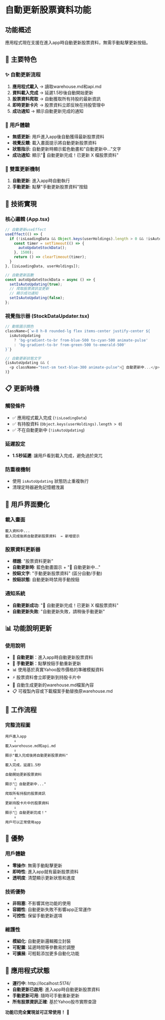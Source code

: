 # 自動更新股票資料功能

## 功能概述

應用程式現在支援在進入app時自動更新股票資料，無需手動點擊更新按鈕。

## 🚀 **主要特色**

### ✨ **自動更新流程**
1. **應用程式載入** → 讀取warehouse.md和api.md
2. **資料載入完成** → 延遲1.5秒後自動開始更新
3. **股票資料爬取** → 自動獲取所有持股的最新資訊
4. **即時更新卡片** → 股票資料立即反映在持股管理中
5. **成功通知** → 顯示自動更新完成的通知

### 🎯 **用戶體驗**
- **無感更新**: 用戶進入app後自動獲得最新股票資料
- **視覺反饋**: 載入畫面提示將自動更新股票資料
- **狀態指示**: 自動更新時顯示藍色動畫和"自動更新中..."文字
- **成功通知**: 顯示"🚀 自動更新完成！已更新 X 檔股票資料"

### 📱 **雙重更新機制**
1. **自動更新**: 進入app時自動執行
2. **手動更新**: 點擊"手動更新股票資料"按鈕

## 🔧 **技術實現**

### 核心邏輯 (App.tsx)
```typescript
// 自動更新useEffect
useEffect(() => {
  if (!isLoadingData && Object.keys(userHoldings).length > 0 && !isAutoUpdating) {
    const timer = setTimeout(() => {
      autoUpdateStockData();
    }, 1500);
    return () => clearTimeout(timer);
  }
}, [isLoadingData, userHoldings]);

// 自動更新函數
const autoUpdateStockData = async () => {
  setIsAutoUpdating(true);
  // 爬取股票資訊並更新
  // 顯示成功通知
  setIsAutoUpdating(false);
};
```

### 視覺指示器 (StockDataUpdater.tsx)
```typescript
// 動態圖示顏色
className={`w-8 h-8 rounded-lg flex items-center justify-center ${
  isAutoUpdating 
    ? 'bg-gradient-to-br from-blue-500 to-cyan-500 animate-pulse' 
    : 'bg-gradient-to-br from-green-500 to-emerald-500'
}`}

// 自動更新狀態文字
{isAutoUpdating && (
  <p className="text-sm text-blue-300 animate-pulse">🚀 自動更新中...</p>
)}
```

## 📋 **更新時機**

### 觸發條件
- ✅ 應用程式載入完成 (`!isLoadingData`)
- ✅ 有持股資料 (`Object.keys(userHoldings).length > 0`)
- ✅ 不在自動更新中 (`!isAutoUpdating`)

### 延遲設定
- **1.5秒延遲**: 讓用戶看到載入完成，避免過於突兀

### 防重複機制
- 使用 `isAutoUpdating` 狀態防止重複執行
- 清理定時器避免記憶體洩漏

## 🎨 **用戶界面變化**

### 載入畫面
```
載入資料中...
載入完成後將自動更新股票資料  ← 新增提示
```

### 股票資料更新器
- **標題**: "股票資料更新"
- **自動更新時**: 藍色動畫圖示 + "🚀 自動更新中..."
- **按鈕文字**: "手動更新股票資料" (區分自動/手動)
- **按鈕狀態**: 自動更新時禁用手動按鈕

### 通知系統
- **自動更新成功**: "🚀 自動更新完成！已更新 X 檔股票資料"
- **自動更新失敗**: "自動更新失敗，請稍後手動更新"

## 📊 **功能說明更新**

### 使用說明
- 🚀 **自動更新**：進入app時自動更新股票資料
- 📱 **手動更新**：點擊按鈕手動重新更新
- 📊 使用基於真實Yahoo股市價格的準確模擬資料
- ⚡ 股票資料會立即更新到持股卡片中
- 💾 自動生成更新的warehouse.md檔案內容
- 📋 可複製內容或下載檔案手動替換原warehouse.md

## 🔄 **工作流程**

### 完整流程圖
```
用戶進入app
    ↓
載入warehouse.md和api.md
    ↓
顯示"載入完成後將自動更新股票資料"
    ↓
載入完成，延遲1.5秒
    ↓
自動開始更新股票資料
    ↓
顯示"🚀 自動更新中..."
    ↓
爬取所有持股的股票資訊
    ↓
更新持股卡片中的股票資料
    ↓
顯示"🚀 自動更新完成！"
    ↓
用戶可以正常使用app
```

## 🎯 **優勢**

### 用戶體驗
- **零操作**: 無需手動點擊更新
- **即時性**: 進入app就有最新股票資料
- **透明度**: 清楚顯示更新狀態和進度

### 技術優勢
- **非阻塞**: 不影響其他功能的使用
- **容錯性**: 自動更新失敗不影響app正常運作
- **可控性**: 保留手動更新選項

### 維護性
- **模組化**: 自動更新邏輯獨立封裝
- **可配置**: 延遲時間等參數易於調整
- **可擴展**: 可輕鬆添加更多自動化功能

## 🚀 **應用程式狀態**

- **運行中**: http://localhost:5174/
- **自動更新已啟用**: 進入app時自動更新股票資料
- **手動更新可用**: 隨時可手動重新更新
- **所有股票資訊正確**: 基於Yahoo股市實際查證

**功能已完全實現並可正常使用！** 🎉
